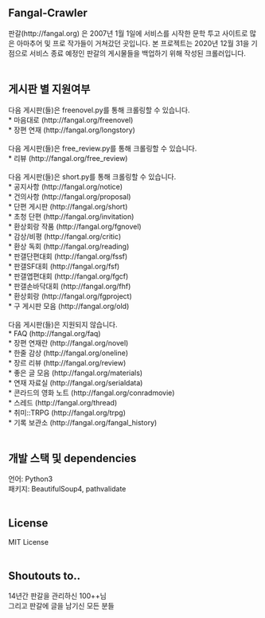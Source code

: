 <h2>Fangal-Crawler</h2>
판갈(http://fangal.org) 은 2007년 1월 1일에 서비스를 시작한 문학 투고 사이트로 많은 아마추어 및 프로 작가들이 거쳐갔던 곳입니다. 본 프로젝트는 2020년 12월 31을 기점으로 서비스 종료 예정인 판갈의 게시물들을 백업하기 위해 작성된 크롤러입니다.
<br>
<br>
<h2>게시판 별 지원여부</h2>
다음 게시판(들)은 freenovel.py를 통해 크롤링할 수 있습니다.
<br>* 마음대로 (http://fangal.org/freenovel)
<br>* 장편 연재 (http://fangal.org/longstory)
<br>
<br>다음 게시판(들)은 free_review.py를 통해 크롤링할 수 있습니다.
<br>* 리뷰 (http://fangal.org/free_review)
<br>
<br>다음 게시판(들)은 short.py를 통해 크롤링할 수 있습니다.
<br>* 공지사항 (http://fangal.org/notice)
<br>* 건의사항 (http://fangal.org/proposal)
<br>* 단편 게시판 (http://fangal.org/short)
<br>* 초청 단편 (http://fangal.org/invitation)
<br>* 환상회랑 작품 (http://fangal.org/fgnovel)
<br>* 감상/비평 (http://fangal.org/critic)
<br>* 환상 독회 (http://fangal.org/reading)
<br>* 판갤단편대회 (http://fangal.org/fssf)
<br>* 판갤SF대회 (http://fangal.org/fsf)
<br>* 판갤엽편대회 (http://fangal.org/fgcf)
<br>* 판갤손바닥대회 (http://fangal.org/fhf)
<br>* 환상회랑 (http://fangal.org/fgproject)
<br>* 구 게시판 모음 (http://fangal.org/old)
<br>
<br>다음 게시판(들)은 지원되지 않습니다.
<br>* FAQ (http://fangal.org/faq)
<br>* 장편 연재란 (http://fangal.org/novel)
<br>* 한줄 감상 (http://fangal.org/oneline)
<br>* 장르 리뷰 (http://fangal.org/review)
<br>* 좋은 글 모음 (http://fangal.org/materials)
<br>* 연재 자료실 (http://fangal.org/serialdata)
<br>* 콘라드의 영화 노트 (http://fangal.org/conradmovie)
<br>* 스레드 (http://fangal.org/thread)
<br>* 취미::TRPG (http://fangal.org/trpg)
<br>* 기록 보관소 (http://fangal.org/fangal_history)
<br>
<br>
<h2>개발 스택 및 dependencies</h2>
언어: Python3
<br>패키지: BeautifulSoup4, pathvalidate
<br>
<br>
<h2>License</h2>
MIT License
<br>
<br>
<h2>Shoutouts to..</h2>
14년간 판갈을 관리하신 100++님
<br>그리고 판갈에 글을 남기신 모든 분들
